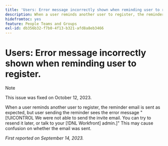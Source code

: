 ```yaml
---
title: 'Users: Error message incorrectly shown when reminding user to register'
description: When a user reminds another user to register, the reminder email is sent as expected, but user sending the reminder sees the error message We were not able to send the invite email. You can try to resend it later, or talk to your Workfront admin. This may cause confusion on whether the email was sent.
hidefromtoc: yes
feature: People Teams and Groups
exl-id: db356b32-f7b0-4f13-b321-afd8a8eb3466
---
```

# Users: Error message incorrectly shown when reminding user to register.

>[!NOTE]
>
>This issue was fixed on October 12, 2023.

When a user reminds another user to register, the reminder email is sent as expected, but user sending the reminder sees the error message "[!UICONTROL We were not able to send the invite email. You can try to resend it later, or talk to your [!DNL Workfront] admin.]" This may cause confusion on whether the email was sent.

_First reported on September 14, 2023._

